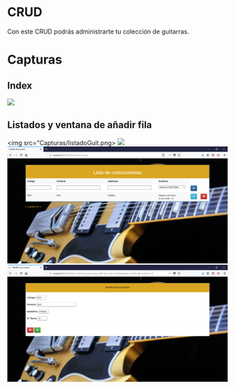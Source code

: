 # CRUD

Con este CRUD podrás administrarte tu colección de guitarras.

# Capturas



## Index
<img src="Capturas/login.JPG">

## Listados y ventana de añadir fila
<img src="Capturas/listadoGuit.png>
<img src="Capturas/modificaGuit.png">
<img src="Capturas/listadoCol.png">
<img src="Capturas/modificaUsuario.png">
